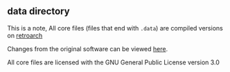 ## data directory


This is a note, All core files (files that end with `.data`) are compiled versions on [retroarch](https://github.com/libretro/RetroArch)

Changes from the original software can be viewed [here](https://github.com/ethanaobrien/RetroArch).

All core files are licensed with the GNU General Public License version 3.0
